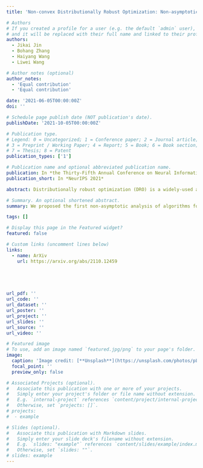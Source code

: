 ```yaml
---
title: 'Non-convex Distributionally Robust Optimization: Non-asymptotic Analysis'

# Authors
# If you created a profile for a user (e.g. the default `admin` user), write the username (folder name) here
# and it will be replaced with their full name and linked to their profile.
authors:
  - Jikai Jin
  - Bohang Zhang
  - Haiyang Wang
  - Liwei Wang

# Author notes (optional)
author_notes:
  - 'Equal contribution'
  - 'Equal contribution'

date: '2021-06-05T00:00:00Z'
doi: ''

# Schedule page publish date (NOT publication's date).
publishDate: '2021-10-05T00:00:00Z'

# Publication type.
# Legend: 0 = Uncategorized; 1 = Conference paper; 2 = Journal article;
# 3 = Preprint / Working Paper; 4 = Report; 5 = Book; 6 = Book section;
# 7 = Thesis; 8 = Patent
publication_types: ['1']

# Publication name and optional abbreviated publication name.
publication: In *the Thirty-Fifth Annual Conference on Neural Information Processing Systems*
publication_short: In *NeurIPS 2021*

abstract: Distributionally robust optimization (DRO) is a widely-used approach to learn models that are robust against distribution shift. Compared with the standard optimization setting, the objective function in DRO is more difficult to optimize, and most of the existing theoretical results make strong assumptions on the loss function. In this work we bridge the gap by studying DRO algorithms for general smooth non-convex losses. By carefully exploiting the specific form of the DRO objective, we are able to provide non-asymptotic convergence guarantees even though the objective function is possibly non-convex, non-smooth and has unbounded gradient noise. In particular, we prove that a special algorithm called the mini-batch normalized gradient descent with momentum, can find an ϵ first-order stationary point within O(ϵ−4) gradient complexity. We also discuss the conditional value-at-risk (CVaR) setting, where we propose a penalized DRO objective based on a smoothed version of the CVaR that allows us to obtain a similar convergence guarantee. We finally verify our theoretical results in a number of tasks and find that the proposed algorithm can consistently achieve prominent acceleration.

# Summary. An optional shortened abstract.
summary: We proposed the first non-asymptotic analysis of algorithms for DRO with non-convex losses. Our algorithm incorporates momentum and adaptive step size, and has superior empirical performance.

tags: []

# Display this page in the Featured widget?
featured: false

# Custom links (uncomment lines below)
links:
  - name: ArXiv
    url: https://arxiv.org/abs/2110.12459



  

url_pdf: ''
url_code: ''
url_dataset: ''
url_poster: ''
url_project: ''
url_slides: ''
url_source: ''
url_video: ''

# Featured image
# To use, add an image named `featured.jpg/png` to your page's folder.
image:
  caption: 'Image credit: [**Unsplash**](https://unsplash.com/photos/pLCdAaMFLTE)'
  focal_point: ''
  preview_only: false

# Associated Projects (optional).
#   Associate this publication with one or more of your projects.
#   Simply enter your project's folder or file name without extension.
#   E.g. `internal-project` references `content/project/internal-project/index.md`.
#   Otherwise, set `projects: []`.
# projects:
#  - example

# Slides (optional).
#   Associate this publication with Markdown slides.
#   Simply enter your slide deck's filename without extension.
#   E.g. `slides: "example"` references `content/slides/example/index.md`.
#   Otherwise, set `slides: ""`.
# slides: example
---
```


